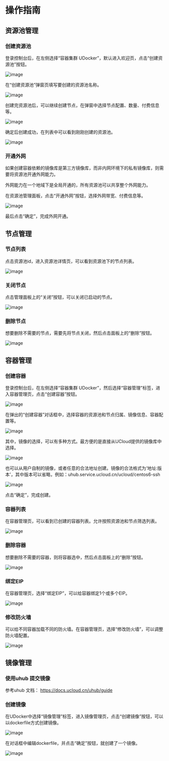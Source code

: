 <meta http-equiv='content-type' content='text/html;charset=utf-8'>


# 操作指南



## 资源池管理

### 创建资源池

登录控制台后，在左侧选择“容器集群 UDocker”，默认进入欢迎页，点击“创建资源池”按钮。

![image](https://static.ucloud.cn/docs/udocker/images/welcome.png?v=1624452073)

在“创建资源池”弹窗页填写要创建的资源池名称。

![image](https://static.ucloud.cn/docs/udocker/images/create_cluster.png?v=1624452073)

创建完资源池后，可以继续创建节点，在弹窗中选择节点配置、数量、付费信息等。

![image](https://static.ucloud.cn/docs/udocker/images/create_node.png?v=1624452073)

确定后创建成功，在列表中可以看到刚刚创建的资源池。

![image](https://static.ucloud.cn/docs/udocker/images/cluster_list.png?v=1624452073)

### 开通外网

如果创建容器依赖的镜像库是第三方镜像库，而非内网环境下的私有镜像库，则需要将资源池开通外网能力。

外网能力在一个地域下是全局开通的，所有资源池可以共享整个外网能力。

在资源池管理面板，点击“开通外网”按钮，选择外网带宽、付费信息等。

![image](https://static.ucloud.cn/docs/udocker/images/enable_network.png?v=1624452073)

最后点击“确定”，完成外网开通。

## 节点管理

### 节点列表

点击资源池id，进入资源池详情页，可以看到资源池下的节点列表。

![image](https://static.ucloud.cn/docs/udocker/images/node_list.png?v=1624452073)

### 关闭节点

点击管理面板上的“关闭”按钮，可以关闭已启动的节点。

![image](https://static.ucloud.cn/docs/udocker/images/node_poweroff.png?v=1624452073)

### 删除节点

想要删除不需要的节点，需要先将节点关闭，然后点击面板上的“删除”按钮。

![image](https://static.ucloud.cn/docs/udocker/images/node_delete.png?v=1624452073)

## 容器管理

### 创建容器

登录控制台后，在左侧选择“容器集群 UDocker”，然后选择“容器管理”标签，进入容器管理页，点击“创建容器”按钮。

![image](https://static.ucloud.cn/docs/udocker/images/docker_guide.png?v=1624452073)

在弹出的“创建容器”对话框中，选择容器的资源池和节点归属、镜像信息、容器配置等。

![image](https://static.ucloud.cn/docs/udocker/images/create_docker1.png?v=1624452073)

其中，镜像的选择，可以有多种方式。最方便的是直接从UCloud提供的镜像库中选择。

![image](https://static.ucloud.cn/docs/udocker/images/create_docker2.png?v=1624452073)

也可以从用户自制的镜像，或者任意的合法地址创建。镜像的合法格式为‘地址:版本’，其中版本可以省略，例如：uhub.service.ucloud.cn/ucloud/centos6-ssh

![image](https://static.ucloud.cn/docs/udocker/images/create_docker3.png?v=1624452073)

点击“确定”，完成创建。

### 容器列表

在容器管理页，可以看到已创建的容器列表。允许按照资源池和节点筛选列表。

![image](https://static.ucloud.cn/docs/udocker/images/docker_list.png?v=1624452073)

### 删除容器

想要删除不需要的容器，则将容器选中，然后点击面板上的“删除”按钮。

![image](https://static.ucloud.cn/docs/udocker/images/docker_delete.png?v=1624452073)

### 绑定EIP

在容器管理页，选择“绑定EIP”，可以给容器绑定1个或多个EIP。

![image](https://static.ucloud.cn/docs/udocker/images/bind_eip.png?v=1624452073)

### 修改防火墙

可以给不同容器加载不同的防火墙。在容器管理页，选择“修改防火墙”，可以调整防火墙配置。

![image](https://static.ucloud.cn/docs/udocker/images/bind_firewall.png?v=1624452073)

## 镜像管理

### 使用uhub 提交镜像

参考uhub 文档： <https://docs.ucloud.cn/uhub/guide>

### 创建镜像

在UDocker中选择“镜像管理”标签，进入镜像管理页，点击“创建镜像”按钮，可以以dockerfile方式创建镜像。

![image](https://static.ucloud.cn/docs/udocker/images/build_image1.png?v=1624452073)

在对话框中编辑dockerfile，并点击“确定”按钮，就创建了一个镜像。

![image](https://static.ucloud.cn/docs/udocker/images/build_image2.png?v=1624452073)
